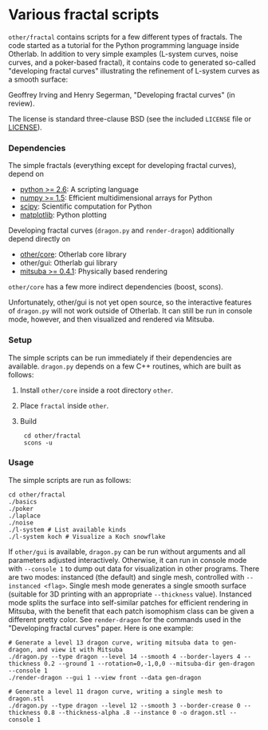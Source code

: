Various fractal scripts
=======================

`other/fractal` contains scripts for a few different types of fractals.  The code started as a tutorial
for the Python programming language inside Otherlab.  In addition to very simple examples (L-system curves, 
noise curves, and a poker-based fractal), it contains code to generated so-called "developing fractal curves"
illustrating the refinement of L-system curves as a smooth surface:

  Geoffrey Irving and Henry Segerman, "Developing fractal curves" (in review).

The license is standard three-clause BSD (see the included `LICENSE` file or
[LICENSE](https://github.com/otherlab/fractal/blob/master/LICENSE)).

### Dependencies

The simple fractals (everything except for developing fractal curves), depend on

* [python >= 2.6](http://python.org): A scripting language
* [numpy >= 1.5](http://numpy.scipy.org): Efficient multidimensional arrays for Python
* [scipy](http://www.scipy.org): Scientific computation for Python
* [matplotlib](http://matplotlib.sourceforge.net): Python plotting

Developing fractal curves (`dragon.py` and `render-dragon`) additionally depend directly on

* [other/core](https://github.com/otherlab/core): Otherlab core library
* other/gui: Otherlab gui library
* [mitsuba >= 0.4.1](http://www.mitsuba-renderer.org): Physically based rendering

`other/core` has a few more indirect dependencies (boost, scons).

Unfortunately, other/gui is not yet open source, so the interactive features of `dragon.py`
will not work outside of Otherlab.  It can still be run in console mode, however, and then
visualized and rendered via Mitsuba.

### Setup

The simple scripts can be run immediately if their dependencies are available.  `dragon.py`
depends on a few C++ routines, which are built as follows:

1. Install `other/core` inside a root directory `other`.
2. Place `fractal` inside `other`.
3. Build

        cd other/fractal
        scons -u

### Usage

The simple scripts are run as follows:

    cd other/fractal
    ./basics
    ./poker
    ./laplace
    ./noise
    ./l-system # List available kinds
    ./l-system koch # Visualize a Koch snowflake

If `other/gui` is available, `dragon.py` can be run without arguments and all parameters
adjusted interactively.  Otherwise, it can run in console mode with `--console 1` to dump
out data for visualization in other programs.  There are two modes: instanced (the default)
and single mesh, controlled with `--instanced <flag>`.  Single mesh mode generates a single
smooth surface (suitable for 3D printing with an appropriate `--thickness` value).  Instanced
mode splits the surface into self-similar patches for efficient rendering in Mitsuba, with
the benefit that each patch isomophism class can be given a different pretty color.  See
`render-dragon` for the commands used in the "Developing fractal curves" paper.  Here is one
example:

    # Generate a level 13 dragon curve, writing mitsuba data to gen-dragon, and view it with Mitsuba
    ./dragon.py --type dragon --level 14 --smooth 4 --border-layers 4 --thickness 0.2 --ground 1 --rotation=0,-1,0,0 --mitsuba-dir gen-dragon --console 1
    ./render-dragon --gui 1 --view front --data gen-dragon

    # Generate a level 11 dragon curve, writing a single mesh to dragon.stl
    ./dragon.py --type dragon --level 12 --smooth 3 --border-crease 0 --thickness 0.8 --thickness-alpha .8 --instance 0 -o dragon.stl --console 1
